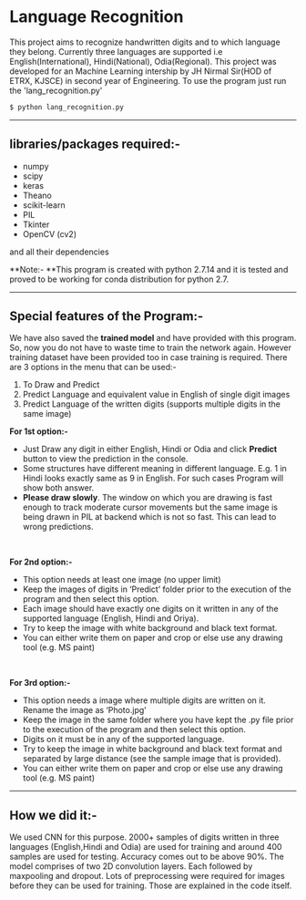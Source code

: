 # Language Recognition
This project aims to recognize handwritten digits and to which language they belong. Currently three languages are supported i.e English(International), Hindi(National), Odia(Regional). 
This project was developed for an Machine Learning intership by JH Nirmal Sir(HOD of ETRX, KJSCE) in second year of Engineering.
To use the program just run the 'lang_recognition.py'
```bash
$ python lang_recognition.py
```

------------


## libraries/packages required:-
- numpy
- scipy
- keras
- Theano
- scikit-learn
- PIL
- Tkinter
- OpenCV (cv2) 

and all their dependencies

**Note:- **This program is created with python 2.7.14 and it is tested and proved to be working for conda distribution for python 2.7.

------------

## Special features of the Program:-
We have also saved the **trained model** and have provided with this program. So, now you do not have to waste time to train the network again. However training dataset have been provided too in case training is required.
There are 3 options in the menu that can be used:-
1.  To Draw and Predict
2.  Predict Language and equivalent value in English of single digit images
3. Predict Language of the written digits (supports multiple digits in the same image)

**For 1st option:-**
- Just Draw any digit in either English, Hindi or Odia and click **Predict**  button to view the prediction in the console. 
- Some structures have different meaning in different language. E.g. 1 in Hindi looks exactly same as 9 in English. For such cases Program will show both answer.
- **Please draw slowly**. The window on which you are drawing is fast enough to track moderate cursor movements but the same image is being
drawn in PIL at backend which is not so fast. This can lead to wrong predictions.
<br>

**For 2nd option:-**
- This option needs at least one image (no upper limit)
- Keep the images of digits in ‘Predict’ folder prior to the execution of the program and then select this
option.
- Each image should have exactly one digits on it written in any of the supported language (English, Hindi and Oriya).
- Try to keep the image with white background and black text format.
- You can either write them on paper and crop or else use any drawing tool (e.g. MS paint)
<br>

**For 3rd option:-**
- This option needs a image where multiple digits are written on it. Rename the image as ‘Photo.jpg’
- Keep the image in the same folder where you have kept the .py file prior to the execution of the program and then select this option. 
- Digits on it must be in any of the supported language.
- Try to keep the image in white background and black text format and separated by large distance (see the sample image that is provided).
- You can either write them on paper and crop or else use any drawing tool (e.g. MS paint)

------------

## How we did it:-
We used CNN for this purpose. 2000+ samples of digits written in three languages (English,Hindi and Odia) are used for training and around 400 samples are used for testing. Accuracy comes out to be above 90%. The model comprises of two 2D convolution layers.  Each followed by maxpooling and dropout.
Lots of preprocessing were required for images before they can be used for training. Those are explained in the code itself.
